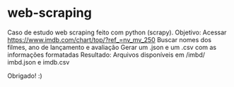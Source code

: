 # web-scraping
Caso de estudo web scraping feito com python (scrapy).
Objetivo:
    Acessar https://www.imdb.com/chart/top/?ref_=nv_mv_250
    Buscar nomes dos filmes, ano de lançamento e avaliação
    Gerar um .json e um .csv com as informações formatadas
Resultado:
    Arquivos disponíveis em /imbd/
    imbd.json e imdb.csv

Obrigado! :)

